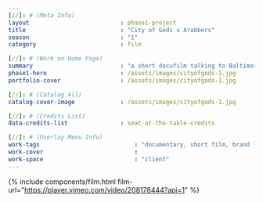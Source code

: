 ```yaml
---
[//]: # (Meta Info)
layout 							: phase1-project
title 							: "City of Gods x Arabbers"
season                          : "1"
category 						: film

[//]: # (Work on Home Page)
summary                         : "a short docufilm talking to Baltimore Arabbers, local produce providers"
phase1-hero                     : /assets/images/cityofgods-1.jpg
portfolio-cover 				: /assets/images/cityofgods-1.jpg

[//]: # (Catalog All)
catalog-cover-image				: /assets/images/cityofgods-1.jpg

[//]: # (Credits List)
data-credits-list 				: seat-at-the-table-credits

[//]: # (Overlay Menu Info)
work-tags 							: "documentary, short film, brand lifestyle content"
work-cover							:
work-space 							: "client"
---
```

{% include components/film.html film-url="https://player.vimeo.com/video/208178444?api=1" %}
